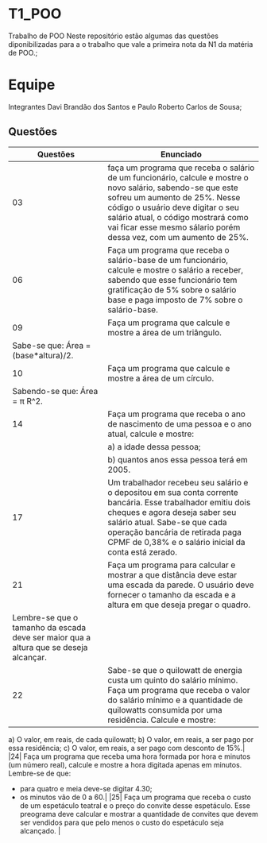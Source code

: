 # T1_POO
Trabalho de POO
Neste repositório estão algumas das questões diponibilizadas para a o trabalho que vale a primeira nota da N1 da matéria de POO.;

# Equipe
Integrantes
Davi Brandão dos Santos e Paulo Roberto Carlos de Sousa;

## Questões

| **Questões** | **Enunciado** |
|---|---|
|03| faça um programa que receba o salário de um funcionário, calcule e mostre o novo salário, sabendo-se que este sofreu um aumento de 25%. Nesse código o usuário deve digitar o seu salário atual, o código mostrará como vai ficar esse mesmo sálario porém dessa vez, com um aumento de 25%. |
|06| Faça um programa que receba o salário-base de um funcionário, calcule e mostre o salário a receber, sabendo que esse funcionário tem gratificação de 5% sobre o salário base e paga imposto de 7% sobre o salário-base.| 
|09| Faça um programa que calcule e mostre a área de um triângulo.
Sabe-se que: Área = (base*altura)/2.|
|10| Faça um programa que calcule e mostre a área de um círculo. 
Sabendo-se que: Área = π R^2. | 
|14| Faça um programa que receba o ano de nascimento de uma pessoa e o ano atual, calcule e mostre:
| | a) a idade dessa pessoa;
| | b) quantos anos essa pessoa terá em 2005.|
|17| Um trabalhador recebeu seu salário e o depositou em sua conta corrente bancária. Esse trabalhador emitiu dois cheques e agora deseja saber seu salário atual. Sabe-se que cada operação bancária de retirada paga CPMF de 0,38% e o salário inicial da conta está zerado. |
|21| Faça um programa para calcular e mostrar a que distância deve estar uma escada da parede. O usuário deve fornecer o tamanho da escada e a altura em que deseja pregar o quadro.
Lembre-se que o tamanho da escada deve ser maior qua a altura que se deseja alcançar.|
|22| Sabe-se que o quilowatt de energia custa um quinto do salário mínimo. Faça um programa que receba o valor do salário mínimo e a quantidade de quilowatts consumida por uma residência. Calcule e mostre:
a) O valor, em reais, de cada quilowatt;
b) O valor, em reais, a ser pago por essa residência;
c) O valor, em reais, a ser pago com desconto de 15%.|
|24| Faça um programa que receba uma hora formada por hora e minutos (um número real), calcule e mostre a hora digitada apenas em minutos. Lembre-se de que:
- para quatro e meia deve-se digitar 4.30;
- os minutos vão de 0 a 60.|
|25| Faça um programa que receba o custo de um espetáculo teatral e o preço do convite desse espetáculo. Esse preograma deve calcular e mostrar a quantidade de convites que devem ser vendidos para que pelo menos o custo do espetáculo seja alcançado. |
